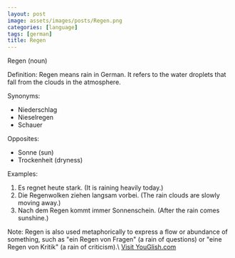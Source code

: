 ```yaml
---
layout: post
image: assets/images/posts/Regen.png
categories: [language]
tags: [german]
title: Regen
---
```


Regen (noun)

Definition:
Regen means rain in German. It refers to the water droplets that fall from the clouds in the atmosphere.

Synonyms:
- Niederschlag
- Nieselregen
- Schauer

Opposites:
- Sonne (sun)
- Trockenheit (dryness)

Examples:
1. Es regnet heute stark. (It is raining heavily today.)
2. Die Regenwolken ziehen langsam vorbei. (The rain clouds are slowly moving away.)
3. Nach dem Regen kommt immer Sonnenschein. (After the rain comes sunshine.)

Note: Regen is also used metaphorically to express a flow or abundance of something, such as "ein Regen von Fragen" (a rain of questions) or "eine Regen von Kritik" (a rain of criticism).\ <a id="yg-widget-0" class="youglish-widget" data-query="Regen" data-lang="german" data-components="8412" data-auto-start="0" data-bkg-color="theme_light" data-title="How%20to%20pronounce%20Regen%20in%20German"  rel="nofollow" href="https://youglish.com">Visit YouGlish.com</a><script async src="https://youglish.com/public/emb/widget.js" charset="utf-8"></script>